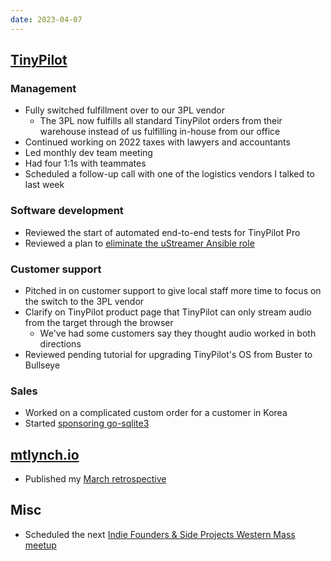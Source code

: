```yaml
---
date: 2023-04-07
---
```


## [TinyPilot](https://tinypilotkvm.com)

### Management

- Fully switched fulfillment over to our 3PL vendor
  - The 3PL now fulfills all standard TinyPilot orders from their warehouse instead of us fulfilling in-house from our office
- Continued working on 2022 taxes with lawyers and accountants
- Led monthly dev team meeting
- Had four 1:1s with teammates
- Scheduled a follow-up call with one of the logistics vendors I talked to last week

### Software development

- Reviewed the start of automated end-to-end tests for TinyPilot Pro
- Reviewed a plan to [eliminate the uStreamer Ansible role](https://github.com/tiny-pilot/ustreamer-debian/pull/2)

### Customer support

- Pitched in on customer support to give local staff more time to focus on the switch to the 3PL vendor
- Clarify on TinyPilot product page that TinyPilot can only stream audio from the target through the browser
  - We've had some customers say they thought audio worked in both directions
- Reviewed pending tutorial for upgrading TinyPilot's OS from Buster to Bullseye

### Sales

- Worked on a complicated custom order for a customer in Korea
- Started [sponsoring go-sqlite3](https://opencollective.com/mattn-go-sqlite3)

## [mtlynch.io](https://mtlynch.io)

- Published my [March retrospective](https://mtlynch.io/retrospectives/2023/04/)

## Misc

- Scheduled the next [Indie Founders & Side Projects Western Mass meetup](https://www.meetup.com/nerdsummit/events/292738975/)
